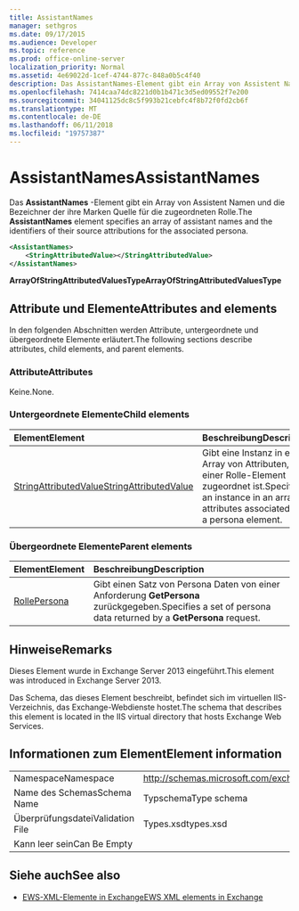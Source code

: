 ```yaml
---
title: AssistantNames
manager: sethgros
ms.date: 09/17/2015
ms.audience: Developer
ms.topic: reference
ms.prod: office-online-server
localization_priority: Normal
ms.assetid: 4e69022d-1cef-4744-877c-848a0b5c4f40
description: Das AssistantNames-Element gibt ein Array von Assistent Namen und die Bezeichner der ihre Marken Quelle für die zugeordneten Rolle.
ms.openlocfilehash: 7414caa74dc8221d0b1b471c3d5ed09552f7e200
ms.sourcegitcommit: 34041125dc8c5f993b21cebfc4f8b72f0fd2cb6f
ms.translationtype: MT
ms.contentlocale: de-DE
ms.lasthandoff: 06/11/2018
ms.locfileid: "19757387"
---
```

# <a name="assistantnames"></a><span data-ttu-id="7405a-103">AssistantNames</span><span class="sxs-lookup"><span data-stu-id="7405a-103">AssistantNames</span></span>

<span data-ttu-id="7405a-104">Das **AssistantNames** -Element gibt ein Array von Assistent Namen und die Bezeichner der ihre Marken Quelle für die zugeordneten Rolle.</span><span class="sxs-lookup"><span data-stu-id="7405a-104">The **AssistantNames** element specifies an array of assistant names and the identifiers of their source attributions for the associated persona.</span></span> 
  
```XML
<AssistantNames>
    <StringAttributedValue></StringAttributedValue>
</AssistantNames>
```

 <span data-ttu-id="7405a-105">**ArrayOfStringAttributedValuesType**</span><span class="sxs-lookup"><span data-stu-id="7405a-105">**ArrayOfStringAttributedValuesType**</span></span>
## <a name="attributes-and-elements"></a><span data-ttu-id="7405a-106">Attribute und Elemente</span><span class="sxs-lookup"><span data-stu-id="7405a-106">Attributes and elements</span></span>

<span data-ttu-id="7405a-107">In den folgenden Abschnitten werden Attribute, untergeordnete und übergeordnete Elemente erläutert.</span><span class="sxs-lookup"><span data-stu-id="7405a-107">The following sections describe attributes, child elements, and parent elements.</span></span>
  
### <a name="attributes"></a><span data-ttu-id="7405a-108">Attribute</span><span class="sxs-lookup"><span data-stu-id="7405a-108">Attributes</span></span>

<span data-ttu-id="7405a-109">Keine.</span><span class="sxs-lookup"><span data-stu-id="7405a-109">None.</span></span>
  
### <a name="child-elements"></a><span data-ttu-id="7405a-110">Untergeordnete Elemente</span><span class="sxs-lookup"><span data-stu-id="7405a-110">Child elements</span></span>

|<span data-ttu-id="7405a-111">**Element**</span><span class="sxs-lookup"><span data-stu-id="7405a-111">**Element**</span></span>|<span data-ttu-id="7405a-112">**Beschreibung**</span><span class="sxs-lookup"><span data-stu-id="7405a-112">**Description**</span></span>|
|:-----|:-----|
|[<span data-ttu-id="7405a-113">StringAttributedValue</span><span class="sxs-lookup"><span data-stu-id="7405a-113">StringAttributedValue</span></span>](stringattributedvalue.md) <br/> |<span data-ttu-id="7405a-114">Gibt eine Instanz in ein Array von Attributen, die einer Rolle-Element zugeordnet ist.</span><span class="sxs-lookup"><span data-stu-id="7405a-114">Specifies an instance in an array of attributes associated with a persona element.</span></span>  <br/> |
   
### <a name="parent-elements"></a><span data-ttu-id="7405a-115">Übergeordnete Elemente</span><span class="sxs-lookup"><span data-stu-id="7405a-115">Parent elements</span></span>

|<span data-ttu-id="7405a-116">**Element**</span><span class="sxs-lookup"><span data-stu-id="7405a-116">**Element**</span></span>|<span data-ttu-id="7405a-117">**Beschreibung**</span><span class="sxs-lookup"><span data-stu-id="7405a-117">**Description**</span></span>|
|:-----|:-----|
|[<span data-ttu-id="7405a-118">Rolle</span><span class="sxs-lookup"><span data-stu-id="7405a-118">Persona</span></span>](persona.md) <br/> |<span data-ttu-id="7405a-119">Gibt einen Satz von Persona Daten von einer Anforderung **GetPersona** zurückgegeben.</span><span class="sxs-lookup"><span data-stu-id="7405a-119">Specifies a set of persona data returned by a **GetPersona** request.</span></span>  <br/> |
   
## <a name="remarks"></a><span data-ttu-id="7405a-120">Hinweise</span><span class="sxs-lookup"><span data-stu-id="7405a-120">Remarks</span></span>

<span data-ttu-id="7405a-121">Dieses Element wurde in Exchange Server 2013 eingeführt.</span><span class="sxs-lookup"><span data-stu-id="7405a-121">This element was introduced in Exchange Server 2013.</span></span>
  
<span data-ttu-id="7405a-122">Das Schema, das dieses Element beschreibt, befindet sich im virtuellen IIS-Verzeichnis, das Exchange-Webdienste hostet.</span><span class="sxs-lookup"><span data-stu-id="7405a-122">The schema that describes this element is located in the IIS virtual directory that hosts Exchange Web Services.</span></span>
  
## <a name="element-information"></a><span data-ttu-id="7405a-123">Informationen zum Element</span><span class="sxs-lookup"><span data-stu-id="7405a-123">Element information</span></span>

|||
|:-----|:-----|
|<span data-ttu-id="7405a-124">Namespace</span><span class="sxs-lookup"><span data-stu-id="7405a-124">Namespace</span></span>  <br/> |http://schemas.microsoft.com/exchange/services/2006/types  <br/> |
|<span data-ttu-id="7405a-125">Name des Schemas</span><span class="sxs-lookup"><span data-stu-id="7405a-125">Schema Name</span></span>  <br/> |<span data-ttu-id="7405a-126">Typschema</span><span class="sxs-lookup"><span data-stu-id="7405a-126">Type schema</span></span>  <br/> |
|<span data-ttu-id="7405a-127">Überprüfungsdatei</span><span class="sxs-lookup"><span data-stu-id="7405a-127">Validation File</span></span>  <br/> |<span data-ttu-id="7405a-128">Types.xsd</span><span class="sxs-lookup"><span data-stu-id="7405a-128">types.xsd</span></span>  <br/> |
|<span data-ttu-id="7405a-129">Kann leer sein</span><span class="sxs-lookup"><span data-stu-id="7405a-129">Can Be Empty</span></span>  <br/> ||
   
## <a name="see-also"></a><span data-ttu-id="7405a-130">Siehe auch</span><span class="sxs-lookup"><span data-stu-id="7405a-130">See also</span></span>

- [<span data-ttu-id="7405a-131">EWS-XML-Elemente in Exchange</span><span class="sxs-lookup"><span data-stu-id="7405a-131">EWS XML elements in Exchange</span></span>](ews-xml-elements-in-exchange.md)

